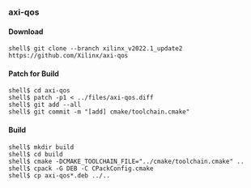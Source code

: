 ### axi-qos

#### Download

```console
shell$ git clone --branch xilinx_v2022.1_update2 https://github.com/Xilinx/axi-qos
```

#### Patch for Build

```console
shell$ cd axi-qos
shell$ patch -p1 < ../files/axi-qos.diff
shell$ git add --all
shell$ git commit -m "[add] cmake/toolchain.cmake"
```

#### Build

```console
shell$ mkdir build
shell$ cd build
shell$ cmake -DCMAKE_TOOLCHAIN_FILE="../cmake/toolchain.cmake" ..
shell$ cpack -G DEB -C CPackConfig.cmake
shell$ cp axi-qos*.deb ../..
```
